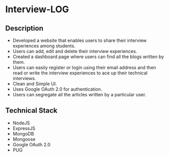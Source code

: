 # Interview-LOG

## Description

- Developed a website that enables users to share their interview experiences among students.
- Users can add, edit and delete their interview experiences.
- Created a dashboard page where users can find all the blogs written by them.
- Users can easily register or login using their email address and then read or write the interview experiences to ace up their technical interviews.
- Clean and Simple UI.
- Uses Google OAuth 2.0 for authentication.
- Users can segregate all the articles written by a particular user.

## Technical Stack

- NodeJS
- ExpressJS
- MongoDB
- Mongoose
- Google OAuth 2.0
- PUG
